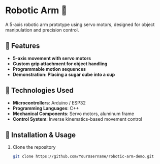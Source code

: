 # Robotic Arm 🤖

A 5-axis robotic arm prototype using servo motors, designed for object manipulation and precision control.

## 🔧 Features
- **5-axis movement with servo motors**  
- **Custom grip attachment for object handling**  
- **Programmable motion sequences**  
- **Demonstration: Placing a sugar cube into a cup**  

## 🚀 Technologies Used
- **Microcontrollers**: Arduino / ESP32  
- **Programming Languages**: C++  
- **Mechanical Components**: Servo motors, aluminum frame  
- **Control System**: Inverse kinematics-based movement control  

## 📖 Installation & Usage
1. Clone the repository  
   ```sh
   git clone https://github.com/YourUsername/robotic-arm-demo.git

